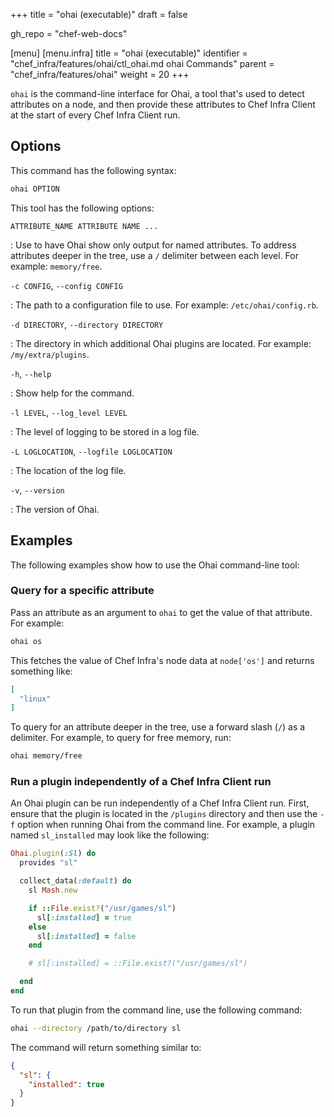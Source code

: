 +++
title = "ohai (executable)"
draft = false

gh_repo = "chef-web-docs"



[menu]
  [menu.infra]
    title = "ohai (executable)"
    identifier = "chef_infra/features/ohai/ctl_ohai.md ohai Commands"
    parent = "chef_infra/features/ohai"
    weight = 20
+++

`ohai` is the command-line interface for Ohai, a tool that's used to
detect attributes on a node, and then provide these attributes to Chef
Infra Client at the start of every Chef Infra Client run.

## Options

This command has the following syntax:

```bash
ohai OPTION
```

This tool has the following options:

`ATTRIBUTE_NAME ATTRIBUTE NAME ...`

:   Use to have Ohai show only output for named attributes. To address attributes deeper in the tree, use a `/` delimiter between each level. For example: `memory/free`.

`-c CONFIG`, `--config CONFIG`

:   The path to a configuration file to use. For example:
    `/etc/ohai/config.rb`.

`-d DIRECTORY`, `--directory DIRECTORY`

:   The directory in which additional Ohai plugins are located. For
    example: `/my/extra/plugins`.

`-h`, `--help`

:   Show help for the command.

`-l LEVEL`, `--log_level LEVEL`

:   The level of logging to be stored in a log file.

`-L LOGLOCATION`, `--logfile LOGLOCATION`

:   The location of the log file.

`-v`, `--version`

:   The version of Ohai.

## Examples

The following examples show how to use the Ohai command-line tool:

### Query for a specific attribute

Pass an attribute as an argument to `ohai` to get the value of that attribute. For example:

```bash
ohai os
```

This fetches the value of Chef Infra's node data at `node['os']` and returns something like:

```json
[
  "linux"
]
```

To query for an attribute deeper in the tree, use a forward slash (`/`) as a
delimiter. For example, to query for free memory, run:

```bash
ohai memory/free
```

### Run a plugin independently of a Chef Infra Client run

An Ohai plugin can be run independently of a Chef Infra Client run.
First, ensure that the plugin is located in the `/plugins` directory and
then use the `-f` option when running Ohai from the command line. For
example, a plugin named `sl_installed` may look like the following:

```ruby
Ohai.plugin(:Sl) do
  provides "sl"

  collect_data(:default) do
    sl Mash.new

    if ::File.exist?("/usr/games/sl")
      sl[:installed] = true
    else
      sl[:installed] = false
    end

    # sl[:installed] = ::File.exist?("/usr/games/sl")

  end
end
```

To run that plugin from the command line, use the following command:

```bash
ohai --directory /path/to/directory sl
```

The command will return something similar to:

```json
{
  "sl": {
    "installed": true
  }
}
```
